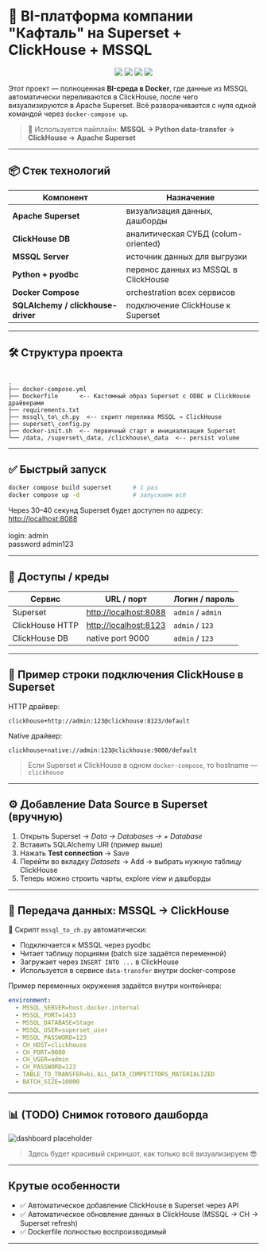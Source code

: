 # 🚀 BI-платформа компании "Кафталь" на Superset + ClickHouse + MSSQL

<p align="center">
  <img src="https://img.shields.io/badge/python-3.10-blue">
  <img src="https://img.shields.io/badge/superset-3.x-yellow">
  <img src="https://img.shields.io/badge/clickhouse-22+-orange">
  <img src="https://img.shields.io/badge/Database-MSSQL-blueviolet">
</p>

Этот проект — полноценная **BI-среда в Docker**, где данные из MSSQL автоматически переливаются в ClickHouse, после чего визуализируются в Apache Superset. Всё разворачивается с нуля одной командой через `docker-compose up`.  

> 🧩 Используется пайплайн: **MSSQL → Python data-transfer → ClickHouse → Apache Superset**

---

## 📦 Стек технологий

| Компонент        | Назначение                                  |
|------------------|----------------------------------------------|
| **Apache Superset** | визуализация данных, дашборды               |
| **ClickHouse DB**   | аналитическая СУБД (colum-oriented)         |
| **MSSQL Server**    | источник данных для выгрузки                |
| **Python + pyodbc** | перенос данных из MSSQL в ClickHouse        |
| **Docker Compose**  | orchestration всех сервисов                 |
| **SQLAlchemy / clickhouse-driver** | подключение ClickHouse к Superset |

---

## 🛠 Структура проекта

```

.
├── docker-compose.yml
├── Dockerfile      <-- Кастомный образ Superset с ODBC и ClickHouse драйверами
├── requirements.txt
├── mssql\_to\_ch.py  <-- скрипт перелива MSSQL → ClickHouse
├── superset\_config.py
├── docker-init.sh  <-- первичный старт и инициализация Superset
└── /data, /superset\_data, /clickhouse\_data  <-- persist volume

````

---

## ✅ Быстрый запуск

```bash
docker compose build superset      # 1 раз
docker compose up -d               # запускаем всё
````

Через 30–40 секунд Superset будет доступен по адресу:
<br>
[http://localhost:8088](http://localhost:8088) 
<br>
<br>
login: admin 
<br>
password admin123

---

## 🔐 Доступы / креды

| Сервис          | URL / порт                                     | Логин / пароль    |
| --------------- | ---------------------------------------------- | ----------------- |
| Superset        | [http://localhost:8088](http://localhost:8088) | `admin` / `admin` |
| ClickHouse HTTP | [http://localhost:8123](http://localhost:8123) | `admin` / `123`   |
| ClickHouse DB   | native port 9000                               | `admin` / `123`   |

---

## 🔗 Пример строки подключения ClickHouse в Superset

HTTP драйвер:

```
clickhouse+http://admin:123@clickhouse:8123/default
```

Native драйвер:

```
clickhouse+native://admin:123@clickhouse:9000/default
```

> Если Superset и ClickHouse в одном `docker-compose`, то hostname — `clickhouse`

---

## ⚙️ Добавление Data Source в Superset (вручную)

1. Открыть Superset → *Data → Databases → + Database*
2. Вставить SQLAlchemy URI (пример выше)
3. Нажать **Test connection** → Save
4. Перейти во вкладку *Datasets* → Add → выбрать нужную таблицу ClickHouse
5. Теперь можно строить чарты, explore view и дашборды

---

## 🔄 Передача данных: MSSQL → ClickHouse

🧩 Скрипт `mssql_to_ch.py` автоматически:

* Подключается к MSSQL через pyodbc
* Читает таблицу порциями (batch size задаётся переменной)
* Загружает через `INSERT INTO ...` в ClickHouse
* Используется в сервисе `data-transfer` внутри docker-compose

Пример переменных окружения задаётся внутри контейнера:

```yaml
environment:
  - MSSQL_SERVER=host.docker.internal
  - MSSQL_PORT=1433
  - MSSQL_DATABASE=Stage
  - MSSQL_USER=superset_user
  - MSSQL_PASSWORD=123
  - CH_HOST=clickhouse
  - CH_PORT=9000
  - CH_USER=admin
  - CH_PASSWORD=123
  - TABLE_TO_TRANSFER=bi.ALL_DATA_COMPETITORS_MATERIALIZED
  - BATCH_SIZE=10000
```

---

## 📊 (TODO) Снимок готового дашборда

![dashboard placeholder](./screenshots/dashboard.png)

> Здесь будет красивый скриншот, как только всё визуализируем 😎

---

## Крутые особенности

* ✅ Автоматическое добавление ClickHouse в Superset через API
* ✅ Автоматическое обновление данных в ClickHouse (MSSQL → CH → Superset refresh)
* ✅ Dockerfile полностью воспроизводимый


---
